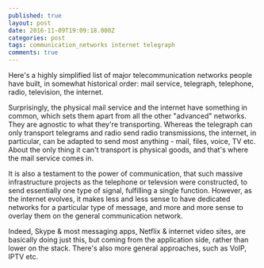 ```yaml
---
published: true
layout: post
date: 2016-11-09T19:09:18.000Z
categories: post
tags: communication_networks internet telegraph
comments: true
---
```

Here's a highly simplified list of major telecommunication networks people have built, in somewhat historical order: mail service, telegraph, telephone, radio, television, the internet. 

Surprisingly, the physical mail service and the internet have something in common, which sets them apart from all the other "advanced" networks. They are agnostic to what they're transporting. Whereas the telegraph can only transport telegrams and radio send radio transmissions, the internet, in particular, can be adapted to send most anything - mail, files, voice, TV etc. About the only thing it can't transport is physical goods, and that's where the mail service comes in.

It is also a testament to the power of communication, that such massive infrastructure projects as the telephone or televsion were constructed, to send essentially one type of signal, fulfilling a single function. However, as the internet evolves, it makes less and less sense to have dedicated networks for a particular type of message, and more and more sense to overlay them on the general communication network.

Indeed, Skype & most messaging apps, Netflix & internet video sites, are basically doing just this, but coming from the application side, rather than lower on the stack. There's also more general approaches, such as VoIP, IPTV etc.
